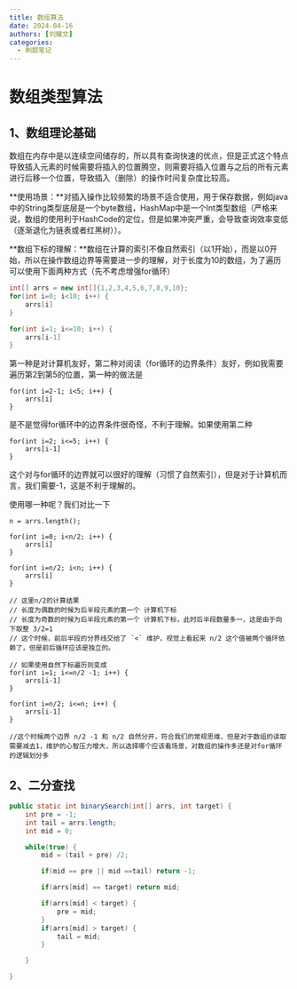 ```yaml
---
title: 数组算法
date: 2024-04-16
authors: [刘耀文]
categories:
  - 刷题笔记
---
```


# 数组类型算法

## 1、数组理论基础

数组在内存中是以连续空间储存的，所以具有查询快速的优点，但是正式这个特点导致插入元素的时候需要将插入的位置腾空，则需要将插入位置与之后的所有元素进行后移一个位置，导致插入（删除）的操作时间复杂度比较高。

**使用场景：**对插入操作比较频繁的场景不适合使用，用于保存数据，例如java中的String类型底层是一个byte数组，HashMap中是一个Int类型数组（严格来说，数组的使用利于HashCode的定位，但是如果冲突严重，会导致查询效率变低（逐渐退化为链表或者红黑树））。

**数组下标的理解：**数组在计算的索引不像自然索引（以1开始），而是以0开始，所以在操作数组边界等需要进一步的理解，对于长度为10的数组，为了遍历可以使用下面两种方式（先不考虑增强for循环）

```java
int[] arrs = new int[]{1,2,3,4,5,6,7,8,9,10};
for(int i=0; i<10; i++) {
    arrs[i]
}

for(int i=1; i<=10; i++) {
    arrs[i-1]
}
```

第一种是对计算机友好，第二种对阅读（for循环的边界条件）友好，例如我需要遍历第2到第5的位置，第一种的做法是

```
for(int i=2-1; i<5; i++) {
    arrs[i]
}
```

是不是觉得for循环中的边界条件很奇怪，不利于理解。如果使用第二种

```
for(int i=2; i<=5; i++) {
    arrs[i-1]
}
```

这个对与for循环的边界就可以很好的理解（习惯了自然索引），但是对于计算机而言，我们需要-1，这是不利于理解的。

使用哪一种呢？我们对比一下

```
n = arrs.length();

for(int i=0; i<n/2; i++) {
    arrs[i]
}

for(int i=n/2; i<n; i++) {
    arrs[i]
}

// 这里n/2的计算结果
// 长度为偶数的时候为后半段元素的第一个 计算机下标
// 长度为奇数的时候为后半段元素的第一个 计算机下标，此时后半段数量多一，这是由于向下取整 3/2=1
// 这个时候，前后半段的分界线交给了 `<` 维护，视觉上看起来 n/2 这个值被两个循环依赖了，但是前后循环应该是独立的。

// 如果使用自然下标遍历则变成
for(int i=1; i<=n/2 -1; i++) {
    arrs[i-1]
}

for(int i=n/2; i<=n; i++) {
    arrs[i-1]
}

//这个时候两个边界 n/2 -1 和 n/2 自然分开，符合我们的常规思维，但是对于数组的读取需要减去1，维护的心智压力增大，所以选择哪个应该看场景，对数组的操作多还是对for循环的逻辑划分多
```

## 2、二分查找

```java
public static int binarySearch(int[] arrs, int target) {
    int pre = -1;
    int tail = arrs.length;
    int mid = 0;

    while(true) {
        mid = (tail + pre) /2;

        if(mid == pre || mid ==tail) return -1;

        if(arrs[mid] == target) return mid;

        if(arrs[mid] < target) {
            pre = mid;
        }
        if(arrs[mid] > target) {
            tail = mid;
        }

    }

}
```